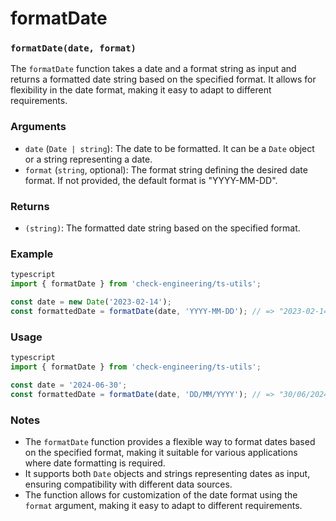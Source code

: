 # formatDate

### `formatDate(date, format)`

The `formatDate` function takes a date and a format string as input and returns a formatted date string based on the specified format. It allows for flexibility in the date format, making it easy to adapt to different requirements.

### Arguments

* `date` (`Date | string`): The date to be formatted. It can be a `Date` object or a string representing a date.
* `format` (`string`, optional): The format string defining the desired date format. If not provided, the default format is "YYYY-MM-DD".

### Returns

* `(string)`: The formatted date string based on the specified format.

### Example

```typescript
typescript
import { formatDate } from 'check-engineering/ts-utils';

const date = new Date('2023-02-14');
const formattedDate = formatDate(date, 'YYYY-MM-DD'); // => "2023-02-14"
```

### Usage

```typescript
typescript
import { formatDate } from 'check-engineering/ts-utils';

const date = '2024-06-30';
const formattedDate = formatDate(date, 'DD/MM/YYYY'); // => "30/06/2024"
```

### Notes

* The `formatDate` function provides a flexible way to format dates based on the specified format, making it suitable for various applications where date formatting is required.
* It supports both `Date` objects and strings representing dates as input, ensuring compatibility with different data sources.
* The function allows for customization of the date format using the `format` argument, making it easy to adapt to different requirements.
